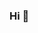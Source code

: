 ### Hi 👋

<!--
**zestbear/zestbear** is a ✨ _special_ ✨ repository because its `README.md` (this file) appears on your GitHub profile.

![header](https://capsule-render.vercel.app/api?type=cylinder&color=gradient&height=200&section=header&text=HYUN&fontSize=50)


<a href="https://github.com/zestbear"><img align="center" style="height:180px" src="https://github-readme-stats.vercel.app/api/top-langs/?username=zestbear&layout=compact&theme=nord&hide_border=true" /></a> 
